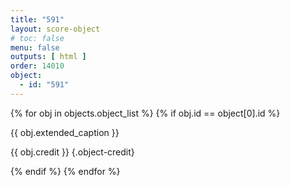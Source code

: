 ```yaml
---
title: "591"
layout: score-object
# toc: false
menu: false
outputs: [ html ]
order: 14010
object:
  - id: "591"
---
```


{% for obj in objects.object_list %}
{% if obj.id == object[0].id %}

{{ obj.extended_caption }}

{{ obj.credit }} {.object-credit}

{% endif %}
{% endfor %}
